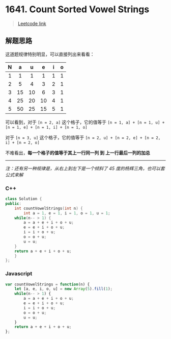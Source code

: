 # 1641. Count Sorted Vowel Strings

> [Leetcode link](https://leetcode.com/problems/count-sorted-vowel-strings/)



## 解题思路

这道题规律特别明显，可以直接列出来看看：

|  N   |  a   |  u   |  e   |  i   |  o   |
| :--: | :--: | :--: | :--: | :--: | :--: |
|  1   |  1   |  1   |  1   |  1   |  1   |
|  2   |  5   |  4   |  3   |  2   |  1   |
|  3   |  15  |  10  |  6   |  3   |  1   |
|  4   |  25  |  20  |  10  |  4   |  1   |
|  5   |  50  |  25  |  15  |  5   |  1   |

可以看到，对于 `[n = 2, a]` 这个格子，它的值等于 `[n = 1, a] + [n = 1, u] + [n = 1, e] + [n = 1, i] + [n = 1, o]`

对于 `[n = 3, u]` 这个格子，它的值等于 `[n = 2, u] + [n = 2, e] + [n = 2, i] + [n = 2, o]`

不难看出，**每一个格子的值等于其上一行同一列 到 上一行最后一列的加总**

---

*注：还有另一种规律是，从右上到左下是一个倾斜了 45 度的杨辉三角，也可以套公式来解*



### C++

```cpp
class Solution {
public:
    int countVowelStrings(int n) {
        int a = 1, e = 1, i = 1, o = 1, u = 1;
    while(n-- > 1) {
        a = a + e + i + o + u;
        e = e + i + o + u;
        i = i + o + u;
        o = o + u;
        u = u;
    }
    return a + e + i + o + u;
    }
};
```



### Javascript

```js
var countVowelStrings = function(n) {
    let [a, e, i, o, u] = new Array(5).fill(1);
    while(n-- > 1) {
        a = a + e + i + o + u;
        e = e + i + o + u;
        i = i + o + u;
        o = o + u;
        u = u;
    }
    return a + e + i + o + u;
};


```

